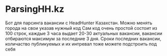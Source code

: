 # ParsingHH.kz
Бот для парсинга вакансии с HeadHunter Казахстан. 
Можно менять города на свои указав нужный код
Сам код очень простой состоит из 100 строк, каждые 3 часа выдает 20-30 актуальных вакансии, вакансии отбираются максимум за последние 3 дня.
Сроки последних вакансии, количаство публикуемых и их интревал тоже можете подстроить под себя
